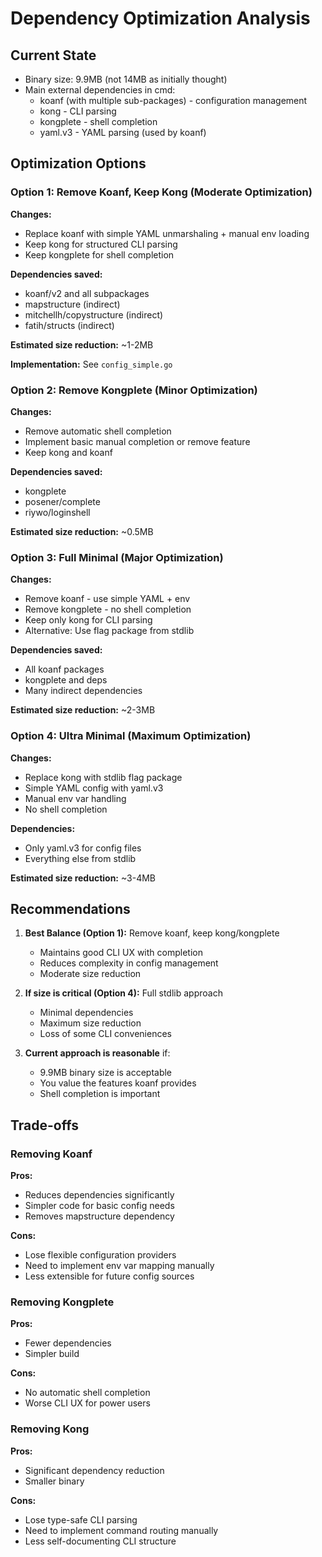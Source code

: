 # Dependency Optimization Analysis

## Current State
- Binary size: 9.9MB (not 14MB as initially thought)
- Main external dependencies in cmd:
  - koanf (with multiple sub-packages) - configuration management
  - kong - CLI parsing
  - kongplete - shell completion
  - yaml.v3 - YAML parsing (used by koanf)

## Optimization Options

### Option 1: Remove Koanf, Keep Kong (Moderate Optimization)
**Changes:**
- Replace koanf with simple YAML unmarshaling + manual env loading
- Keep kong for structured CLI parsing
- Keep kongplete for shell completion

**Dependencies saved:**
- koanf/v2 and all subpackages
- mapstructure (indirect)
- mitchellh/copystructure (indirect)
- fatih/structs (indirect)

**Estimated size reduction:** ~1-2MB

**Implementation:** See `config_simple.go`

### Option 2: Remove Kongplete (Minor Optimization)
**Changes:**
- Remove automatic shell completion
- Implement basic manual completion or remove feature
- Keep kong and koanf

**Dependencies saved:**
- kongplete
- posener/complete
- riywo/loginshell

**Estimated size reduction:** ~0.5MB

### Option 3: Full Minimal (Major Optimization)
**Changes:**
- Remove koanf - use simple YAML + env
- Remove kongplete - no shell completion
- Keep only kong for CLI parsing
- Alternative: Use flag package from stdlib

**Dependencies saved:**
- All koanf packages
- kongplete and deps
- Many indirect dependencies

**Estimated size reduction:** ~2-3MB

### Option 4: Ultra Minimal (Maximum Optimization)
**Changes:**
- Replace kong with stdlib flag package
- Simple YAML config with yaml.v3
- Manual env var handling
- No shell completion

**Dependencies:**
- Only yaml.v3 for config files
- Everything else from stdlib

**Estimated size reduction:** ~3-4MB

## Recommendations

1. **Best Balance (Option 1):** Remove koanf, keep kong/kongplete
   - Maintains good CLI UX with completion
   - Reduces complexity in config management
   - Moderate size reduction

2. **If size is critical (Option 4):** Full stdlib approach
   - Minimal dependencies
   - Maximum size reduction
   - Loss of some CLI conveniences

3. **Current approach is reasonable** if:
   - 9.9MB binary size is acceptable
   - You value the features koanf provides
   - Shell completion is important

## Trade-offs

### Removing Koanf
**Pros:**
- Reduces dependencies significantly
- Simpler code for basic config needs
- Removes mapstructure dependency

**Cons:**
- Lose flexible configuration providers
- Need to implement env var mapping manually
- Less extensible for future config sources

### Removing Kongplete
**Pros:**
- Fewer dependencies
- Simpler build

**Cons:**
- No automatic shell completion
- Worse CLI UX for power users

### Removing Kong
**Pros:**
- Significant dependency reduction
- Smaller binary

**Cons:**
- Lose type-safe CLI parsing
- Need to implement command routing manually
- Less self-documenting CLI structure